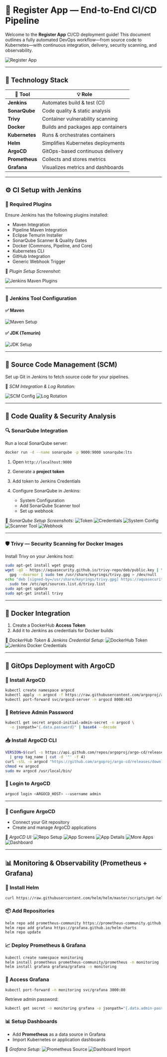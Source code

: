 # 🚀 **Register App — End-to-End CI/CD Pipeline**

Welcome to the **Register App** CI/CD deployment guide! This document outlines a fully automated DevOps workflow—from source code to Kubernetes—with continuous integration, delivery, security scanning, and observability.

![Register App](./imgs/register-app.png)

---

## 🧱 **Technology Stack**

| 🔧 Tool        | 💡 Role                            |
| -------------- | ---------------------------------- |
| **Jenkins**    | Automates build & test (CI)        |
| **SonarQube**  | Code quality & static analysis     |
| **Trivy**      | Container vulnerability scanning   |
| **Docker**     | Builds and packages app containers |
| **Kubernetes** | Runs & orchestrates containers     |
| **Helm**       | Simplifies Kubernetes deployments  |
| **ArgoCD**     | GitOps-based continuous delivery   |
| **Prometheus** | Collects and stores metrics        |
| **Grafana**    | Visualizes metrics and dashboards  |

---

## ⚙️ **CI Setup with Jenkins**

### 🔌 Required Plugins

Ensure Jenkins has the following plugins installed:

* Maven Integration
* Pipeline Maven Integration
* Eclipse Temurin Installer
* SonarQube Scanner & Quality Gates
* Docker (Commons, Pipeline, and Core)
* Kubernetes CLI
* GitHub Integration
* Generic Webhook Trigger

📸 *Plugin Setup Screenshot:*

![Jenkins Maven Plugins](./imgs/jenkins-maven-plugins.png)

---

### 🧰 Jenkins Tool Configuration

#### ✅ Maven

![Maven Setup](./imgs/setup-maven-tool.png)

#### ✅ JDK (Temurin)

![JDK Setup](./imgs/setup-jdk-tool.png)

---

## 📂 **Source Code Management (SCM)**

Set up Git in Jenkins to fetch source code for your pipelines.

📸 *SCM Integration & Log Rotation:*

![SCM Config](./imgs/jenkins-scm-configuration.png)
![Log Rotation](./imgs/jenkins-build-rotation.png)

---

## 🧪 **Code Quality & Security Analysis**

### 🔍 SonarQube Integration

Run a local SonarQube server:

```bash
docker run -d --name sonarqube -p 9000:9000 sonarqube:lts
```

1. Open `http://localhost:9000`
2. Generate a **project token**
3. Add token to Jenkins Credentials
4. Configure SonarQube in Jenkins:

   * System Configuration
   * Add SonarQube Scanner tool
   * Set up webhook

📸 *SonarQube Setup Screenshots:*
![Token](./imgs/sonarqube-token.png)
![Credentials](./imgs/sonarqube-credentials.png)
![System Config](./imgs/jenkins-sonarqube-system.png)
![Scanner Tool](./imgs/sonarqube-scanner-tool.png)
![Webhook](./imgs/sonarqube-webhook.png)

---

### 🛡️ Trivy — Security Scanning for Docker Images

Install Trivy on your Jenkins host:

```bash
sudo apt-get install wget gnupg
wget -qO - https://aquasecurity.github.io/trivy-repo/deb/public.key | \
  gpg --dearmor | sudo tee /usr/share/keyrings/trivy.gpg > /dev/null
echo "deb [signed-by=/usr/share/keyrings/trivy.gpg] https://aquasecurity.github.io/trivy-repo/deb generic main" | \
  sudo tee /etc/apt/sources.list.d/trivy.list
sudo apt-get update
sudo apt-get install trivy
```

---

## 🐳 **Docker Integration**

1. Create a DockerHub **Access Token**
2. Add it to Jenkins as credentials for Docker builds

📸 *DockerHub Token & Jenkins Credential Setup:*
![DockerHub Token](./imgs/dockerhub-token.png)
![Jenkins Docker Credentials](./imgs/jenkins-credentials.png)

---

## 🚢 **GitOps Deployment with ArgoCD**

### 🧱 Install ArgoCD

```bash
kubectl create namespace argocd
kubectl apply -n argocd -f https://raw.githubusercontent.com/argoproj/argo-cd/stable/manifests/install.yaml
kubectl port-forward svc/argocd-server -n argocd 8000:443
```

### 🔐 Retrieve Admin Password

```bash
kubectl get secret argocd-initial-admin-secret -n argocd \
  -o jsonpath="{.data.password}" | base64 --decode
```

### 📥 Install ArgoCD CLI

```bash
VERSION=$(curl -s https://api.github.com/repos/argoproj/argo-cd/releases/latest \
  | grep tag_name | cut -d '"' -f 4)
curl -sSL -o argocd "https://github.com/argoproj/argo-cd/releases/download/$VERSION/argocd-linux-amd64"
chmod +x argocd
sudo mv argocd /usr/local/bin/
```

### 🔑 Login to ArgoCD

```bash
argocd login <ARGOCD_HOST> --username admin
```

---

### 🔧 Configure ArgoCD

* Connect your Git repository
* Create and manage ArgoCD applications

📸 *ArgoCD UI:*
![Repo Setup](./imgs/argocd-repo.png)
![App Screens](./imgs/argocd-app-1.png)
![App Details](./imgs/argocd-app-2.png)
![More Apps](./imgs/argocd-app-3.png)
![Dashboard](./imgs/argocd-dashboard.png)

---

## 📊 **Monitoring & Observability (Prometheus + Grafana)**

### 🚀 Install Helm

```bash
curl https://raw.githubusercontent.com/helm/helm/master/scripts/get-helm-3 | bash
```

### 📦 Add Repositories

```bash
helm repo add prometheus-community https://prometheus-community.github.io/helm-charts
helm repo add grafana https://grafana.github.io/helm-charts
helm repo update
```

### 📈 Deploy Prometheus & Grafana

```bash
kubectl create namespace monitoring
helm install prometheus prometheus-community/prometheus -n monitoring
helm install grafana grafana/grafana -n monitoring
```

### 🔌 Access Grafana

```bash
kubectl port-forward -n monitoring svc/grafana 3000:80
```

Retrieve admin password:

```bash
kubectl get secret -n monitoring grafana -o jsonpath="{.data.admin-password}" | base64 --decode
```

### 📊 Setup Dashboards

* Add **Prometheus** as a data source in Grafana
* Import Kubernetes or application dashboards

📸 *Grafana Setup:*
![Prometheus Source](./imgs/grafana-datasource.png)
![Dashboard Import](./imgs/grafana-import-dashboard.png)
